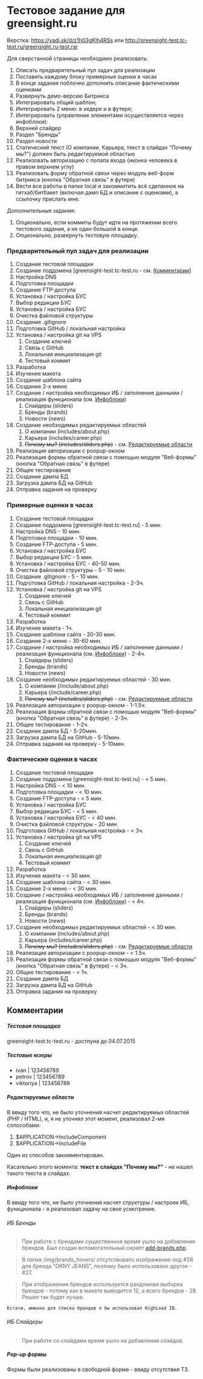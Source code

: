 # Тестовое задание для greensight.ru

Верстка: https://yadi.sk/d/z1h03gKIh4RSs или http://greensight-test.tc-test.ru/greensight.ru-test.rar

Для сверстанной страницы необходимо реализовать:

1. Описать предварительный пул задач для реализации
2. Поставить каждому блоку примерные оценки в часах
3. В конце задания поблочно дополнить описание фактическими оценками
4. Развернуть демо-версию Битрикса
5. Интегрировать общий шаблон;
6. Интегрировать 2 меню: в хедере и в футере;
7. Интегрировать (управление элементами осуществляется через инфоблоки):
 1. Верхний слайдер
 2. Раздел "Бренды"
 3. Раздел новости
8. Статический текст (О компании, Карьера, текст в слайдах "Почему мы?") должен быть редактируемой областью
9. Реализовать авторизацию с попапа входа (иконка человека в правом верхнем углу)
10. Реализовать форму обратной связи через модуль веб-форм битрикса (кнопка "Обратная связь" в футере)
11. Вести все работы в папке local и закоммитить всё сделанное на гитхаб/битбакет (включая дамп БД и описание с оценками), а ссылочку прислать мне.

Дополнительные задания:

1. Опционально, если коммиты будут идти на протяжении всего тестового задания, а не один большой в конце.
2. Опционально, развернуть тестовую площадку.

### Предварительный пул задач для реализации
1. Создание тестовой площадки
 1. Создание поддомена [greensight-test.tc-test.ru - см. [Комментарии](#Комментарии)]
 2. Настройка DNS
 3. Подготовка площадки
 4. Создание FTP-доступа
2. Установка / настройка БУС
 1. Выбор редакции БУС
 2. Установка / настройка БУС
 3. Очистка файловой структуры
 4. Создание .gitignore
3. Подготовка GitHub / локальная настройка
 1. Установка / настройка git на VPS
	1. Создание ключей
	2. Связь с GitHub
	3. Локальная инициализация git
	4. Тестовый коммит
4. Разработка
 1. Изучение макета
 2. Создание шаблона сайта
 3. Создание 2-х меню
 4. Создание / настройка необходимых ИБ / заполнение данными / реализация функционала (см. [Инфоблоки](#Инфоблоки))
	1. Слайдеры (sliders)
	2. Бренды (brands)
	3. Новости (news)
 5. Создание необходимых редактируемых областей
	1. О компании (includes/about.php)
	2. Карьера (includes/career.php)
	3. ~~Почему мы? (includes/sliders.php)~~ - см. [Редактируемые области](#Редактируемые-области)
 6. Реализация авторизации с poopup-окном
 7. Реализация формы обратной связи с помощью модуля "Веб-формы" (кнопка "Обратная связь" в футере)
5. Общее тестирование
6. Создание дампа БД
7. Загрузка дампа БД на GitHub
8. Отправка задания на проверку

### Примерные оценки в часах
1. Создание тестовой площадки
 1. Создание поддомена [greensight-test.tc-test.ru] - 5 мин.
 2. Настройка DNS - 10 мин.
 3. Подготовка площадки - 10 мин.
 4. Создание FTP-доступа - 5 мин.
2. Установка / настройка БУС
 1. Выбор редакции БУС - 5 мин.
 2. Установка / настройка БУС - 40-50 мин.
 3. Очистка файловой структуры - 5 - 10 мин.
 4. Создание .gitignore - 5 - 10 мин.
3. Подготовка GitHub / локальная настройка - 2-3ч.
 1. Установка / настройка git на VPS
	1. Создание ключей
	2. Связь с GitHub
	3. Локальная инициализация git
	4. Тестовый коммит
4. Разработка
 1. Изучение макета - 1ч.
 2. Создание шаблона сайта - 20-30 мин.
 3. Создание 2-х меню - 30-60 мин.
 4. Создание / настройка необходимых ИБ / заполнение данными / реализация функционала (см. [Инфоблоки](#Инфоблоки)) - 2-4ч.
	1. Слайдеры (sliders)
	2. Бренды (brands)
	3. Новости (news)
 5. Создание необходимых редактируемых областей - 30 мин.
	1. О компании (/include/about.php)
	2. Карьера (/include/career.php)
	3. ~~Почему мы? (includes/sliders.php)~~ - см. [Редактируемые области](#Редактируемые-области)
 6. Реализация авторизации с poopup-окном - 1-1.5ч.
 7. Реализация формы обратной связи с помощью модуля "Веб-формы" (кнопка "Обратная связь" в футере) - 2-3ч.
5. Общее тестирование - 1-2ч.
6. Создание дампа БД - 5-20мин.
7. Загрузка дампа БД на GitHub - 5-10мин.
8. Отправка задания на проверку - 5-10мин.

### Фактические оценки в часах
1. Создание тестовой площадки
 1. Создание поддомена [greensight-test.tc-test.ru] - < 5 мин.
 2. Настройка DNS - < 10 мин.
 3. Подготовка площадки - < 10 мин.
 4. Создание FTP-доступа - < 5 мин.
2. Установка / настройка БУС
 1. Выбор редакции БУС - < 5 мин.
 2. Установка / настройка БУС - < 40 мин.
 3. Очистка файловой структуры - 20 мин.
3. Подготовка GitHub / локальная настройка - < 3ч.
 1. Установка / настройка git на VPS
	1. Создание ключей
	2. Связь с GitHub
	3. Локальная инициализация git
	4. Тестовый коммит
4. Разработка
 1. Изучение макета - < 30 мин.
 2. Создание шаблона сайта - < 30 мин.
 3. Создание 2-х меню - < 30 мин.
 4. Создание / настройка необходимых ИБ / заполнение данными / реализация функционала (см. [Инфоблоки](#Инфоблоки)) - < 4ч.
	1. Слайдеры (sliders)
	2. Бренды (brands)
	3. Новости (news)
 5. Создание необходимых редактируемых областей - < 30 мин.
	1. О компании (includes/about.php)
	2. Карьера (includes/career.php)
	3. ~~Почему мы? (includes/sliders.php)~~ - см. [Редактируемые области](#Редактируемые-области)
 6. Реализация авторизации с poopup-окном - < 1.5ч.
 7. Реализация формы обратной связи с помощью модуля "Веб-формы" (кнопка "Обратная связь" в футере) - < 3ч.
5. Общее тестирование - < 1ч.
6. Создание дампа БД
7. Загрузка дампа БД на GitHub
8. Отправка задания на проверку

## Комментарии
##### Тестовая площадка
greensight-test.tc-test.ru - достпуна до 04.07.2015
##### Тестовые юзеры
* ivan 		| 123456789
* petrov 	| 123456789
* viktoriya	| 123456789

##### Редактируемые области
В ввиду того что, не было уточнения насчет редактируемых областей (PHP / HTML), и, я не уточнял этот момент, реализовал 2-мя сопособами:

1. $APPLICATION->IncludeComponent
2. $APPLICATION->IncludeFile

Один из способов закомментирован.

Касательно этого момента: **текст в слайдах "Почему мы?"** - не нашел такого текста в слайдах.

##### Инфоблоки
В ввиду того что, не было уточнения насчет структуры / настроек ИБ, функционала - я реализовал задачу на свое усмотрение.

###### ИБ Бренды

> При работе с брендами существенное время ушло на добавления брендов. Был создан вспомогательный скрипт [add-brands.php](http://greensight-test.tc-test.ru/add-brands.php).
	
> В папке /img/brands_hovers/ отсутствовало изображение под #28 для бренда "DKNY JEANS", поэтому было использовано другое - #27.
	
> При отображении брендов используется рандомная выборка брендов - потому как в макете выводится 12, а всего брендов - 28. Решил так будет лучше.

	Кстати, именно для списка брендов я бы использовал HighLoad IB.

###### ИБ Слайдеры

> При работе со слайдами время ушло на добавления слайдов.

##### Pop-up формы

Формы были реализованы в свободной форме - ввиду отсутствия ТЗ.